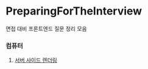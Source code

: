 # PreparingForTheInterview
면접 대비 프론트엔드 질문 정리 모음


### 컴퓨터
1. [서버 사이드 렌더링](https://github.com/happyKale/PreparingForTheInterview/blob/main/computer/%EC%84%9C%EB%B2%84%EC%82%AC%EC%9D%B4%EB%93%9C%20%EB%A0%8C%EB%8D%94%EB%A7%81.md)

